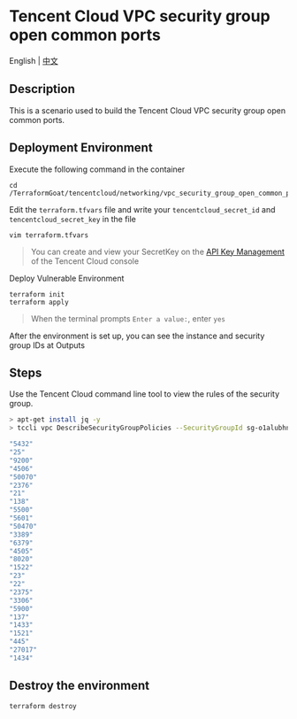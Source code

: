 # Tencent Cloud VPC security group open common ports

English | [中文](./README_CN.md)

## Description

This is a scenario used to build the Tencent Cloud VPC security group open common ports.

## Deployment Environment

Execute the following command in the container

```shell
cd /TerraformGoat/tencentcloud/networking/vpc_security_group_open_common_ports
```

Edit the `terraform.tfvars` file and write your `tencentcloud_secret_id` and `tencentcloud_secret_key` in the file

```shell
vim terraform.tfvars
```

> You can create and view your SecretKey on the [API Key Management](https://console.cloud.tencent.com/cam/capi) of the Tencent Cloud console

Deploy Vulnerable Environment

```shell
terraform init
terraform apply
```

> When the terminal prompts `Enter a value:`, enter `yes`

After the environment is set up, you can see the instance and security group IDs at Outputs

## Steps

Use the Tencent Cloud command line tool to view the rules of the security group.

```bash
> apt-get install jq -y
> tccli vpc DescribeSecurityGroupPolicies --SecurityGroupId sg-o1alubhn | jq '.SecurityGroupPolicySet.Ingress[] | select(.Protocol == "tcp") | select(.CidrBlock == "0.0.0.0/0") | select(.Action == "ACCEPT") | .Port'

"5432"
"25"
"9200"
"4506"
"50070"
"2376"
"21"
"138"
"5500"
"5601"
"50470"
"3389"
"6379"
"4505"
"8020"
"1522"
"23"
"22"
"2375"
"3306"
"5900"
"137"
"1433"
"1521"
"445"
"27017"
"1434"
```

## Destroy the environment

```shell
terraform destroy
```
